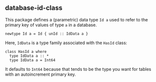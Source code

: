 database-id-class
-----------------

This package defines a (parametric) data type `Id a` used to refer to the primary key of values of type `a` in a database.

    newtype Id a = Id { unId :: IdData a }

Here, `IdData` is a type family associated with the `HasId` class:

    class HasId a where
      type IdData a :: *
      type IdData a = Int64

It defaults to `Int64` because that tends to be the type you want for tables with an autoincrement primary key.
